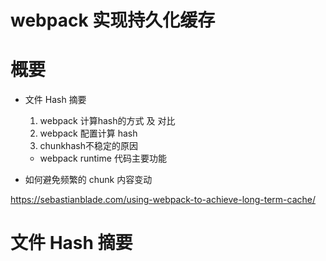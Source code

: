 webpack 实现持久化缓存
====

# 概要

- 文件 Hash 摘要

  1. webpack 计算hash的方式 及 对比 
  2. webpack 配置计算 hash
  3. chunkhash不稳定的原因
  
    - webpack runtime 代码主要功能

- 如何避免频繁的 chunk 内容变动

https://sebastianblade.com/using-webpack-to-achieve-long-term-cache/


# 文件 Hash 摘要

